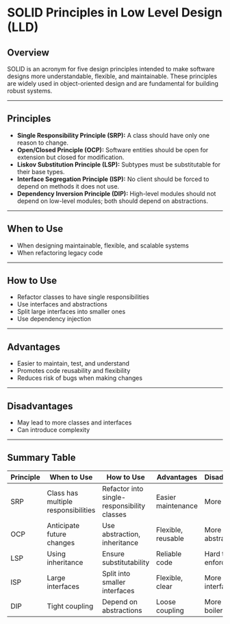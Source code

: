 # SOLID Principles in Low Level Design (LLD)

## Overview

SOLID is an acronym for five design principles intended to make software designs more understandable, flexible, and maintainable. These principles are widely used in object-oriented design and are fundamental for building robust systems.

---

## Principles

- **Single Responsibility Principle (SRP):** A class should have only one reason to change.
- **Open/Closed Principle (OCP):** Software entities should be open for extension but closed for modification.
- **Liskov Substitution Principle (LSP):** Subtypes must be substitutable for their base types.
- **Interface Segregation Principle (ISP):** No client should be forced to depend on methods it does not use.
- **Dependency Inversion Principle (DIP):** High-level modules should not depend on low-level modules; both should depend on abstractions.

---

## When to Use

- When designing maintainable, flexible, and scalable systems
- When refactoring legacy code

---

## How to Use

- Refactor classes to have single responsibilities
- Use interfaces and abstractions
- Split large interfaces into smaller ones
- Use dependency injection

---

## Advantages

- Easier to maintain, test, and understand
- Promotes code reusability and flexibility
- Reduces risk of bugs when making changes

---

## Disadvantages

- May lead to more classes and interfaces
- Can introduce complexity

---

## Summary Table

| Principle | When to Use                         | How to Use                                  | Advantages         | Disadvantages     |
| --------- | ----------------------------------- | ------------------------------------------- | ------------------ | ----------------- |
| SRP       | Class has multiple responsibilities | Refactor into single-responsibility classes | Easier maintenance | More classes      |
| OCP       | Anticipate future changes           | Use abstraction, inheritance                | Flexible, reusable | More abstractions |
| LSP       | Using inheritance                   | Ensure substitutability                     | Reliable code      | Hard to enforce   |
| ISP       | Large interfaces                    | Split into smaller interfaces               | Flexible, clear    | More interfaces   |
| DIP       | Tight coupling                      | Depend on abstractions                      | Loose coupling     | More boilerplate  |
